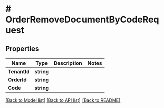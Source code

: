 # # OrderRemoveDocumentByCodeRequest


## Properties 


Name | Type | Description | Notes
------------ | ------------- | ------------- | -------------
**TenantId**| **string** |   |
**OrderId**| **string** |   |
**Code**| **string** |   |


[[Back to Model list]](../../README.md#models) [[Back to API list]](../../README.md#endpoints) [[Back to README]](../../README.md)

